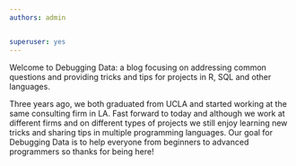 ```yaml
---
authors: admin


superuser: yes
---
```


Welcome to Debugging Data: a blog focusing on addressing common questions and providing tricks and tips for projects in R, SQL and other languages.

Three years ago, we both graduated from UCLA  and started working at the same consulting firm in LA. Fast forward to today and although we work at different firms and on different types of projects we still enjoy learning new tricks and sharing tips in multiple programming languages. Our goal for Debugging Data is to help everyone from beginners to advanced programmers so thanks for being here! 

